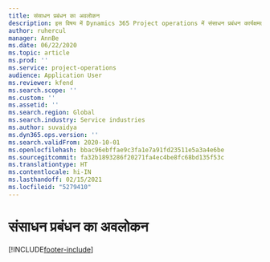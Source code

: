 ```yaml
---
title: संसाधन प्रबंधन का अवलोकन
description: इस विषय में Dynamics 365 Project operations में संसाधन प्रबंधन कार्यक्षमता की जानकारी दी गई है.
author: ruhercul
manager: AnnBe
ms.date: 06/22/2020
ms.topic: article
ms.prod: ''
ms.service: project-operations
audience: Application User
ms.reviewer: kfend
ms.search.scope: ''
ms.custom: ''
ms.assetid: ''
ms.search.region: Global
ms.search.industry: Service industries
ms.author: suvaidya
ms.dyn365.ops.version: ''
ms.search.validFrom: 2020-10-01
ms.openlocfilehash: bbac96ebffae9c3fa1e7a91fd23511e5a3a4e6be
ms.sourcegitcommit: fa32b1893286f20271fa4ec4be8fc68bd135f53c
ms.translationtype: HT
ms.contentlocale: hi-IN
ms.lasthandoff: 02/15/2021
ms.locfileid: "5279410"
---
```

# <a name="resource-management-overview"></a>संसाधन प्रबंधन का अवलोकन


[!INCLUDE[footer-include](../includes/footer-banner.md)]